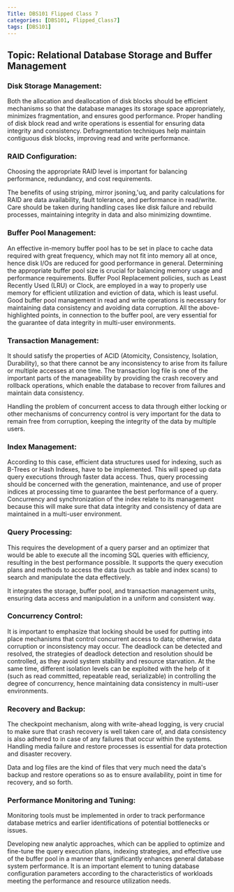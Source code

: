 ```yaml
---
Title: DBS101 Flipped Class 7
categories: [DBS101, Flipped_Class7]
tags: [DBS101]
---
```


## Topic: Relational Database Storage and Buffer Management

### Disk Storage Management:

Both the allocation and deallocation of disk blocks should be efficient mechanisms so that the database manages its storage space appropriately, minimizes fragmentation, and ensures good performance.
Proper handling of disk block read and write operations is essential for ensuring data integrity and consistency.
Defragmentation techniques help maintain contiguous disk blocks, improving read and write performance.

### RAID Configuration:

Choosing the appropriate RAID level is important for balancing performance, redundancy, and cost requirements.

The benefits of using striping, mirror jsoning,'uq, and parity calculations for RAID are data availability, fault tolerance, and performance in read/write.
Care should be taken during handling cases like disk failure and rebuild processes, maintaining integrity in data and also minimizing downtime.

### Buffer Pool Management:

An effective in-memory buffer pool has to be set in place to cache data required with great frequency, which may not fit into memory all at once, hence disk I/Os are reduced for good performance in general.
Determining the appropriate buffer pool size is crucial for balancing memory usage and performance requirements. Buffer Pool Replacement policies, such as Least Recently Used (LRU) or Clock, are employed in a way to properly use memory for efficient utilization and eviction of data, which is least useful. Good buffer pool management in read and write operations is necessary for maintaining data consistency and avoiding data corruption. All the above-highlighted points, in connection to the buffer pool, are very essential for the guarantee of data integrity in multi-user environments.

### Transaction Management:

It should satisfy the properties of ACID (Atomicity, Consistency, Isolation, Durability), so that there cannot be any inconsistency to arise from its failure or multiple accesses at one time.
The transaction log file is one of the important parts of the manageability by providing the crash recovery and rollback operations, which enable the database to recover from failures and maintain data consistency.

Handling the problem of concurrent access to data through either locking or other mechanisms of concurrency control is very important for the data to remain free from corruption, keeping the integrity of the data by multiple users.

### Index Management:

According to this case, efficient data structures used for indexing, such as B-Trees or Hash Indexes, have to be implemented. This will speed up data query executions through faster data access.
Thus, query processing should be concerned with the generation, maintenance, and use of proper indices at processing time to guarantee the best performance of a query.
Concurrency and synchronization of the index relate to its management because this will make sure that data integrity and consistency of data are maintained in a multi-user environment.

### Query Processing:

This requires the development of a query parser and an optimizer that would be able to execute all the incoming SQL queries with efficiency, resulting in the best performance possible.
It supports the query execution plans and methods to access the data (such as table and index scans) to search and manipulate the data effectively.

It integrates the storage, buffer pool, and transaction management units, ensuring data access and manipulation in a uniform and consistent way.

### Concurrency Control:

It is important to emphasize that locking should be used for putting into place mechanisms that control concurrent access to data; otherwise, data corruption or inconsistency may occur. The deadlock can be detected and resolved, the strategies of deadlock detection and resolution should be controlled, as they avoid system stability and resource starvation. At the same time, different isolation levels can be exploited with the help of it (such as read committed, repeatable read, serializable) in controlling the degree of concurrency, hence maintaining data consistency in multi-user environments.

### Recovery and Backup:

The checkpoint mechanism, along with write-ahead logging, is very crucial to make sure that crash recovery is well taken care of, and data consistency is also adhered to in case of any failures that occur within the systems.
Handling media failure and restore processes is essential for data protection and disaster recovery.

Data and log files are the kind of files that very much need the data's backup and restore operations so as to ensure availability, point in time for recovery, and so forth.

### Performance Monitoring and Tuning:

Monitoring tools must be implemented in order to track performance database metrics and earlier identifications of potential bottlenecks or issues.

Developing new analytic approaches, which can be applied to optimize and fine-tune the query execution plans, indexing strategies, and effective use of the buffer pool in a manner that significantly enhances general database system performance. It is an important element to tuning database configuration parameters according to the characteristics of workloads meeting the performance and resource utilization needs.
